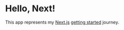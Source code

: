 # Hello, Next!

This app represents my [Next.js](https://nextjs.org/) [getting started](https://nextjs.org/learn/basics/getting-started) journey.